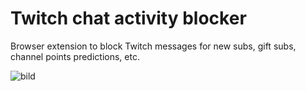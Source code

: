 # Twitch chat activity blocker
Browser extension to block Twitch messages for new subs, gift subs, channel points predictions, etc.

![bild](https://user-images.githubusercontent.com/35617441/124843784-fabf6a80-df92-11eb-8626-72ec3c6c6f03.png)
